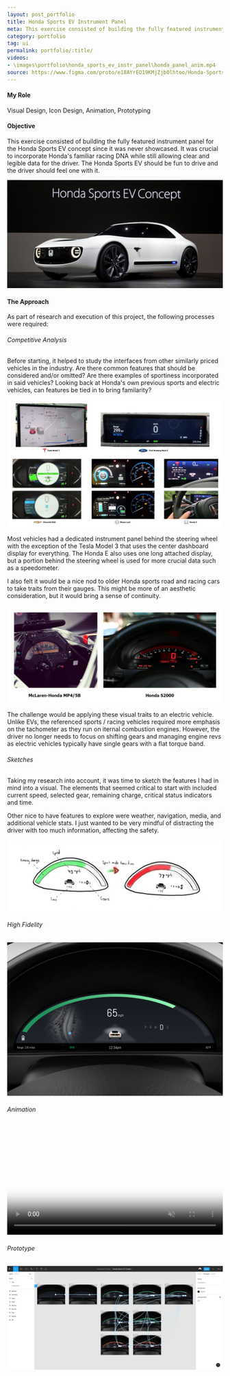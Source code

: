 ```yaml
---
layout: post_portfolio
title: Honda Sports EV Instrument Panel
meta: This exercise consisted of building the fully featured instrument panel for the Honda Sports EV concept since it was never showcased.
category: portfolio
tag: ui
permalink: portfolio/:title/
videos: 
- \images\portfolio\honda_sports_ev_instr_panel\honda_panel_anim.mp4
source: https://www.figma.com/proto/e18AYrEO19KMjZjbOlhtoo/Honda-Sports-EV-Cluster?scaling=contain&page-id=0%3A1&node-id=521%3A85
---
```


#### My Role

Visual Design, Icon Design, Animation, Prototyping

#### Objective

This exercise consisted of building the fully featured instrument panel for the Honda Sports EV concept since it was never showcased. It was crucial to incorporate Honda's familiar racing DNA while still allowing clear and legible data for the driver. The Honda Sports EV should be fun to drive and the driver should feel one with it.

<div class="lightgallery">
  <a href="\images\portfolio\honda_sports_ev_instr_panel\honda_sports_ev.jpg"><img src="\images\portfolio\honda_sports_ev_instr_panel\honda_sports_ev.jpg" alt="Honda Sports EV Concept"></a>
</div>

#### The Approach

As part of research and execution of this project, the following processes were required:

###### Competitive Analysis

Before starting, it helped to study the interfaces from other similarly priced vehicles in the industry. Are there common features that should be considered and/or omitted? Are there examples of sportiness incorporated in said vehicles? Looking back at Honda's own previous sports and electric vehicles, can features be tied in to bring familarity?

<div class="lightgallery">
  <a href="\images\portfolio\honda_sports_ev_instr_panel\comp_analysis.jpg"><img src="\images\portfolio\honda_sports_ev_instr_panel\comp_analysis.jpg" alt="Electric Vehicle Competitive Analysis"></a>
</div>

Most vehicles had a dedicated instrument panel behind the steering wheel with the exception of the Tesla Model 3 that uses the center dashboard display for everything. The Honda E also uses one long attached display, but a portion behind the steering wheel is used for more crucial data such as a speedometer.

I also felt it would be a nice nod to older Honda sports road and racing cars to take traits from their gauges. This might be more of an aesthetic consideration, but it would bring a sense of continuity.

<div class="lightgallery">
  <a href="\images\portfolio\honda_sports_ev_instr_panel\sports_gauge_analysis.jpg"><img src="\images\portfolio\honda_sports_ev_instr_panel\sports_gauge_analysis.jpg" alt="Electric Vehicle Competitive Analysis"></a>
</div>

The challenge would be applying these visual traits to an electric vehicle. Unlike EVs, the referenced sports / racing vehicles required more emphasis on the tachometer as they run on iternal combustion engines. However, the driver no longer needs to focus on shifting gears and managing engine revs as electric vehicles typically have single gears with a flat torque band.

###### Sketches

Taking my research into account, it was time to sketch the features I had in mind into a visual. The elements that seemed critical to start with included current speed, selected gear, remaining charge, critical status indicators and time. 

Other nice to have features to explore were weather, navigation, media, and additional vehicle stats. I just wanted to be very mindful of distracting the driver with too much information, affecting the safety.

<div class="lightgallery">
  <a href="\images\portfolio\honda_sports_ev_instr_panel\sketch.jpg"><img src="\images\portfolio\honda_sports_ev_instr_panel\sketch.jpg" alt="Instrument Panel Sketch"></a>
</div>

###### High Fidelity

<div class="lightgallery">
  <a href="\images\portfolio\honda_sports_ev_instr_panel\honda_sports_ev_00.jpg"><img src="\images\portfolio\honda_sports_ev_instr_panel\honda_sports_ev_00.jpg" alt="Instrument Panel Mockup"></a>
</div>

###### Animation

<video autoplay="autoplay" loop="loop" muted="muted" playsinline="playsinline" webkit-playsinline="webkit-playsinline" x5-playsinline="x5-playsinline" width="100%" src="\images\portfolio\honda_sports_ev_instr_panel\honda_panel_anim.mp4" poster="\images\portfolio\honda_sports_ev_instr_panel\honda_sports_ev_00.jpg" type="video/mp4"></video>

###### Prototype

<div class="lightgallery">
  <a href="\images\portfolio\honda_sports_ev_instr_panel\proto.jpg"><img src="\images\portfolio\honda_sports_ev_instr_panel\proto.jpg" alt="Instrument Panel Mockup"></a>
</div>